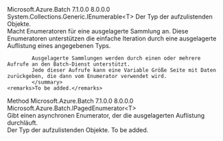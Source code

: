 <Type Name="IPagedEnumerable&lt;T&gt;" FullName="Microsoft.Azure.Batch.IPagedEnumerable&lt;T&gt;">
  <TypeSignature Language="C#" Value="public interface IPagedEnumerable&lt;T&gt; : System.Collections.Generic.IEnumerable&lt;T&gt;" />
  <TypeSignature Language="ILAsm" Value=".class public interface auto ansi abstract IPagedEnumerable`1&lt;T&gt; implements class System.Collections.Generic.IEnumerable`1&lt;!T&gt;, class System.Collections.IEnumerable" />
  <TypeSignature Language="DocId" Value="T:Microsoft.Azure.Batch.IPagedEnumerable`1" />
  <TypeSignature Language="VB.NET" Value="Public Interface IPagedEnumerable(Of T)&#xA;Implements IEnumerable(Of T)" />
  <TypeSignature Language="F#" Value="type IPagedEnumerable&lt;'T&gt; = interface&#xA;    interface seq&lt;'T&gt;&#xA;    interface IEnumerable" />
  <AssemblyInfo>
    <AssemblyName>Microsoft.Azure.Batch</AssemblyName>
    <AssemblyVersion>7.1.0.0</AssemblyVersion>
    <AssemblyVersion>8.0.0.0</AssemblyVersion>
  </AssemblyInfo>
  <TypeParameters>
    <TypeParameter Name="T" />
  </TypeParameters>
  <Interfaces>
    <Interface>
      <InterfaceName>System.Collections.Generic.IEnumerable&lt;T&gt;</InterfaceName>
    </Interface>
  </Interfaces>
  <Docs>
    <typeparam name="T">Der Typ der aufzulistenden Objekte.</typeparam>
    <summary>
            Macht Enumeratoren für eine ausgelagerte Sammlung an. Diese Enumeratoren unterstützen die einfache Iteration durch eine ausgelagerte Auflistung eines angegebenen Typs.
            
            Ausgelagerte Sammlungen werden durch einen oder mehrere Aufrufe an den Batch-Dienst unterstützt.  
            Jede dieser Aufrufe kann eine Variable Größe Seite mit Daten zurückgeben, die dann vom Enumerator verwendet wird. 
            </summary>
    <remarks>To be added.</remarks>
  </Docs>
  <Members>
    <Member MemberName="GetPagedEnumerator">
      <MemberSignature Language="C#" Value="public Microsoft.Azure.Batch.IPagedEnumerator&lt;T&gt; GetPagedEnumerator ();" />
      <MemberSignature Language="ILAsm" Value=".method public hidebysig newslot virtual instance class Microsoft.Azure.Batch.IPagedEnumerator`1&lt;!T&gt; GetPagedEnumerator() cil managed" />
      <MemberSignature Language="DocId" Value="M:Microsoft.Azure.Batch.IPagedEnumerable`1.GetPagedEnumerator" />
      <MemberSignature Language="VB.NET" Value="Public Function GetPagedEnumerator () As IPagedEnumerator(Of T)" />
      <MemberSignature Language="F#" Value="abstract member GetPagedEnumerator : unit -&gt; Microsoft.Azure.Batch.IPagedEnumerator&lt;'T&gt;" Usage="iPagedEnumerable.GetPagedEnumerator " />
      <MemberType>Method</MemberType>
      <AssemblyInfo>
        <AssemblyName>Microsoft.Azure.Batch</AssemblyName>
        <AssemblyVersion>7.1.0.0</AssemblyVersion>
        <AssemblyVersion>8.0.0.0</AssemblyVersion>
      </AssemblyInfo>
      <ReturnValue>
        <ReturnType>Microsoft.Azure.Batch.IPagedEnumerator&lt;T&gt;</ReturnType>
      </ReturnValue>
      <Parameters />
      <Docs>
        <summary>
            Gibt einen asynchronen Enumerator, der die ausgelagerten Auflistung durchläuft.
            </summary>
        <returns>Der Typ der aufzulistenden Objekte.</returns>
        <remarks>To be added.</remarks>
      </Docs>
    </Member>
  </Members>
</Type>